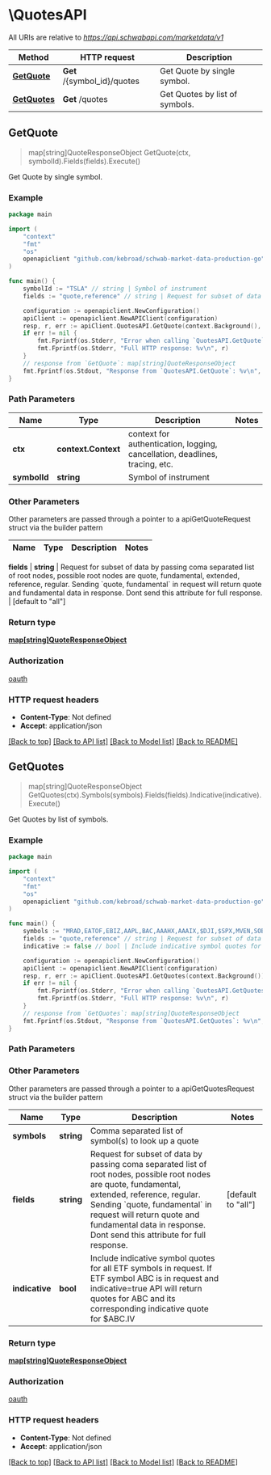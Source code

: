 # \QuotesAPI

All URIs are relative to *https://api.schwabapi.com/marketdata/v1*

Method | HTTP request | Description
------------- | ------------- | -------------
[**GetQuote**](QuotesAPI.md#GetQuote) | **Get** /{symbol_id}/quotes | Get Quote by single symbol.
[**GetQuotes**](QuotesAPI.md#GetQuotes) | **Get** /quotes | Get Quotes by list of symbols.



## GetQuote

> map[string]QuoteResponseObject GetQuote(ctx, symbolId).Fields(fields).Execute()

Get Quote by single symbol.

### Example

```go
package main

import (
	"context"
	"fmt"
	"os"
	openapiclient "github.com/kebroad/schwab-market-data-production-go"
)

func main() {
	symbolId := "TSLA" // string | Symbol of instrument
	fields := "quote,reference" // string | Request for subset of data by passing coma separated list of root nodes, possible root nodes are quote, fundamental, extended, reference, regular. Sending `quote, fundamental` in request will return quote and fundamental data in response. Dont send this attribute for full response. (optional) (default to "all")

	configuration := openapiclient.NewConfiguration()
	apiClient := openapiclient.NewAPIClient(configuration)
	resp, r, err := apiClient.QuotesAPI.GetQuote(context.Background(), symbolId).Fields(fields).Execute()
	if err != nil {
		fmt.Fprintf(os.Stderr, "Error when calling `QuotesAPI.GetQuote``: %v\n", err)
		fmt.Fprintf(os.Stderr, "Full HTTP response: %v\n", r)
	}
	// response from `GetQuote`: map[string]QuoteResponseObject
	fmt.Fprintf(os.Stdout, "Response from `QuotesAPI.GetQuote`: %v\n", resp)
}
```

### Path Parameters


Name | Type | Description  | Notes
------------- | ------------- | ------------- | -------------
**ctx** | **context.Context** | context for authentication, logging, cancellation, deadlines, tracing, etc.
**symbolId** | **string** | Symbol of instrument | 

### Other Parameters

Other parameters are passed through a pointer to a apiGetQuoteRequest struct via the builder pattern


Name | Type | Description  | Notes
------------- | ------------- | ------------- | -------------

 **fields** | **string** | Request for subset of data by passing coma separated list of root nodes, possible root nodes are quote, fundamental, extended, reference, regular. Sending &#x60;quote, fundamental&#x60; in request will return quote and fundamental data in response. Dont send this attribute for full response. | [default to &quot;all&quot;]

### Return type

[**map[string]QuoteResponseObject**](QuoteResponseObject.md)

### Authorization

[oauth](../README.md#oauth)

### HTTP request headers

- **Content-Type**: Not defined
- **Accept**: application/json

[[Back to top]](#) [[Back to API list]](../README.md#documentation-for-api-endpoints)
[[Back to Model list]](../README.md#documentation-for-models)
[[Back to README]](../README.md)


## GetQuotes

> map[string]QuoteResponseObject GetQuotes(ctx).Symbols(symbols).Fields(fields).Indicative(indicative).Execute()

Get Quotes by list of symbols.

### Example

```go
package main

import (
	"context"
	"fmt"
	"os"
	openapiclient "github.com/kebroad/schwab-market-data-production-go"
)

func main() {
	symbols := "MRAD,EATOF,EBIZ,AAPL,BAC,AAAHX,AAAIX,$DJI,$SPX,MVEN,SOBS,TOITF,CNSWF,AMZN  230317C01360000,DJX   231215C00290000,/ESH23,./ADUF23C0.55,AUD/CAD" // string | Comma separated list of symbol(s) to look up a quote (optional)
	fields := "quote,reference" // string | Request for subset of data by passing coma separated list of root nodes, possible root nodes are quote, fundamental, extended, reference, regular. Sending `quote, fundamental` in request will return quote and fundamental data in response. Dont send this attribute for full response. (optional) (default to "all")
	indicative := false // bool | Include indicative symbol quotes for all ETF symbols in request. If ETF symbol ABC is in request and indicative=true API will return quotes for ABC and its corresponding indicative quote for $ABC.IV (optional)

	configuration := openapiclient.NewConfiguration()
	apiClient := openapiclient.NewAPIClient(configuration)
	resp, r, err := apiClient.QuotesAPI.GetQuotes(context.Background()).Symbols(symbols).Fields(fields).Indicative(indicative).Execute()
	if err != nil {
		fmt.Fprintf(os.Stderr, "Error when calling `QuotesAPI.GetQuotes``: %v\n", err)
		fmt.Fprintf(os.Stderr, "Full HTTP response: %v\n", r)
	}
	// response from `GetQuotes`: map[string]QuoteResponseObject
	fmt.Fprintf(os.Stdout, "Response from `QuotesAPI.GetQuotes`: %v\n", resp)
}
```

### Path Parameters



### Other Parameters

Other parameters are passed through a pointer to a apiGetQuotesRequest struct via the builder pattern


Name | Type | Description  | Notes
------------- | ------------- | ------------- | -------------
 **symbols** | **string** | Comma separated list of symbol(s) to look up a quote | 
 **fields** | **string** | Request for subset of data by passing coma separated list of root nodes, possible root nodes are quote, fundamental, extended, reference, regular. Sending &#x60;quote, fundamental&#x60; in request will return quote and fundamental data in response. Dont send this attribute for full response. | [default to &quot;all&quot;]
 **indicative** | **bool** | Include indicative symbol quotes for all ETF symbols in request. If ETF symbol ABC is in request and indicative&#x3D;true API will return quotes for ABC and its corresponding indicative quote for $ABC.IV | 

### Return type

[**map[string]QuoteResponseObject**](QuoteResponseObject.md)

### Authorization

[oauth](../README.md#oauth)

### HTTP request headers

- **Content-Type**: Not defined
- **Accept**: application/json

[[Back to top]](#) [[Back to API list]](../README.md#documentation-for-api-endpoints)
[[Back to Model list]](../README.md#documentation-for-models)
[[Back to README]](../README.md)

